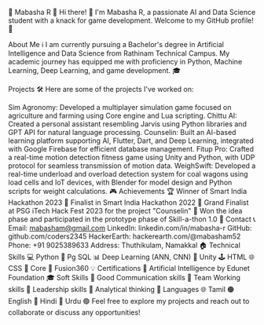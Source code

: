 🌟 Mabasha R 🌟
Hi there! 👋
I'm Mabasha R, a passionate AI and Data Science student with a knack for game development. Welcome to my GitHub profile! 🚀

About Me ℹ️
I am currently pursuing a Bachelor's degree in Artificial Intelligence and Data Science from Rathinam Technical Campus. My academic journey has equipped me with proficiency in Python, Machine Learning, Deep Learning, and game development. 🎓

Projects 🛠️
Here are some of the projects I've worked on:

Sim Agronomy: Developed a multiplayer simulation game focused on agriculture and farming using Core engine and Lua scripting.
Chittu AI: Created a personal assistant resembling Jarvis using Python libraries and GPT API for natural language processing.
Counselin: Built an AI-based learning platform supporting AI, Flutter, Dart, and Deep Learning, integrated with Google Firebase for efficient database management.
Fitup Pro: Crafted a real-time motion detection fitness game using Unity and Python, with UDP protocol for seamless transmission of motion data.
WeighSwift: Developed a real-time underload and overload detection system for coal wagons using load cells and IoT devices, with Blender for model design and Python scripts for weight calculations. 🎮
Achievements 🏆
Winner of Smart India Hackathon 2023 🏅
Finalist in Smart India Hackathon 2022 🏅
Grand Finalist at PSG iTech Hack Fest 2023 for the project "Counselin" 🎉
Won the idea phase and participated in the prototype phase of Skill-a-thon 1.0 🎉
Contact 📞
Email: mabasham@gmail.com
LinkedIn: linkedin.com/in/mabasha-r
GitHub: github.com/coders2345
HackerEarth: hackerearth.com/@mabasham52
Phone: +91 9025389633
Address: Thuthikulam, Namakkal 🏠
Technical Skills 💻
Python 🐍
Pg SQL 📊
Deep Learning (ANN, CNN) 🧠
Unity 🕹️
HTML 🌐
CSS 🎨
Core 🔧
Fusion360 💡
Certifications 📜
Artificial Intelligence by Edunet Foundation 🎓
Soft Skills 🤝
Good Communication skills 💬
Team Working skills 🤝
Leadership skills 🌟
Analytical thinking 🧠
Languages 🌐
Tamil 🟠
English 🔵
Hindi 🔴
Urdu 🟢
Feel free to explore my projects and reach out to collaborate or discuss any opportunities! 

